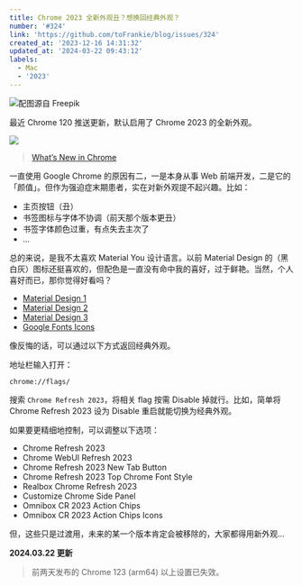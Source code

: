 ```yaml
---
title: Chrome 2023 全新外观丑？想换回经典外观？
number: '#324'
link: 'https://github.com/toFrankie/blog/issues/324'
created_at: '2023-12-16 14:31:32'
updated_at: '2024-03-22 09:43:12'
labels:
  - Mac
  - '2023'
---
```



![配图源自 Freepik](https://cdn.jsdelivr.net/gh/toFrankie/blog@main/images/2023/12/1702708486482.jpg)

最近 Chrome 120 推送更新，默认启用了 Chrome 2023 的全新外观。

![](https://cdn.jsdelivr.net/gh/toFrankie/blog@main/images/2023/12/1702705498766.png)

> [What’s New in Chrome](https://www.google.com/intl/en_us/chrome/whats-new/m117/)

一直使用 Google Chrome 的原因有二，一是本身从事 Web 前端开发，二是它的「颜值」。但作为强迫症末期患者，实在对新外观提不起兴趣。比如：

- 主页按钮（丑）
- 书签图标与字体不协调（前天那个版本更丑）
- 书签字体颜色过重，有点失去主次了
- ...

总的来说，是我不太喜欢 Material You 设计语言。以前 Material Design 的（黑白灰）图标还挺喜欢的，但配色是一直没有命中我的喜好，过于鲜艳。当然，个人喜好而已，那你觉得好看吗？

- [Material Design 1](https://m1.material.io/)
- [Material Design 2](https://m2.material.io/)
- [Material Design 3](https://m3.material.io/)
- [Google Fonts Icons](https://fonts.google.com/icons)

像反悔的话，可以通过以下方式返回经典外观。

地址栏输入打开：

```
chrome://flags/
```

搜索 `Chrome Refresh 2023`，将相关 flag 按需 Disable 掉就行。比如，简单将 Chrome Refresh 2023 设为 Disable 重启就能切换为经典外观。

如果要更精细地控制，可以调整以下选项：

- Chrome Refresh 2023
- Chrome WebUI Refresh 2023
- Chrome Refresh 2023 New Tab Button
- Chrome Refresh 2023 Top Chrome Font Style
- Realbox Chrome Refresh 2023
- Customize Chrome Side Panel
- Omnibox CR 2023 Action Chips
- Omnibox CR 2023 Action Chips Icons

但，这些只是过渡用，未来的某一个版本肯定会被移除的，大家都得用新外观...

**2024.03.22 更新**

> 前两天发布的 Chrome 123 (arm64) 以上设置已失效。
